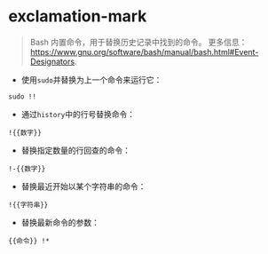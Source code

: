 # exclamation-mark

> Bash 内置命令，用于替换历史记录中找到的命令。
> 更多信息：<https://www.gnu.org/software/bash/manual/bash.html#Event-Designators>.

- 使用`sudo`并替换为上一个命令来运行它：

`sudo !!`

- 通过`history`中的行号替换命令：

`!{{数字}}`

- 替换指定数量的行回查的命令：

`!-{{数字}}`

- 替换最近开始以某个字符串的命令：

`!{{字符串}}`

- 替换最新命令的参数：

`{{命令}} !*`
